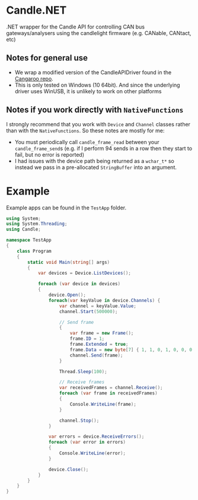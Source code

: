 # Candle.NET
.NET wrapper for the Candle API for controlling CAN bus gateways/analysers using the candlelight firmware (e.g. CANable, CANtact, etc)

## Notes for general use

* We wrap a modified version of the CandleAPIDriver found in the [Cangaroo repo](https://github.com/HubertD/cangaroo/tree/master/src/driver/CandleApiDriver/api). 
* This is only tested on Windows (10 64bit). And since the underlying driver uses WinUSB, it is unlikely to work on other platforms

## Notes if you work directly with `NativeFunctions`

I strongly recommend that you work with `Device` and `Channel` classes rather than with the `NativeFunctions`. So these notes are mostly for me:

* You must periodically call `candle_frame_read` between your `candle_frame_send`s (e.g. if I perform 94 sends in a row then they start to fail, but no error is reported)
* I had issues with the device path being returned as a `wchar_t*` so instead we pass in a pre-allocated `StringBuffer` into an argument.

# Example

Example apps can be found in the `TestApp` folder.

```c#
using System;
using System.Threading;
using Candle;

namespace TestApp
{
	class Program
	{
		static void Main(string[] args)
		{
			var devices = Device.ListDevices();

			foreach (var device in devices)
			{
				device.Open();
				foreach(var keyValue in device.Channels) {
					var channel = keyValue.Value;
					channel.Start(500000);

					// Send frame
					{
						var frame = new Frame();
						frame.ID = 1;
						frame.Extended = true;
						frame.Data = new byte[7] { 1, 1, 0, 1, 0, 0, 0 };
						channel.Send(frame);
					}

					Thread.Sleep(100);

					// Receive frames
					var receivedFrames = channel.Receive();
					foreach (var frame in receivedFrames)
					{
						Console.WriteLine(frame);
					}

					channel.Stop();
				}

				var errors = device.ReceiveErrors();
				foreach (var error in errors)
				{
					Console.WriteLine(error);
				}

				device.Close();
			}
		}
	}
}
```
